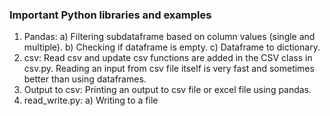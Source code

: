 ### Important Python libraries and examples
1) Pandas: 
	a) Filtering subdataframe based on column values (single and multiple).
	b) Checking if dataframe is empty.
	c) Dataframe to dictionary.
2) csv: Read csv and update csv functions are added in the CSV class in csv.py. Reading an input from csv file itself is very fast and sometimes better than using dataframes.
3) Output to csv: Printing an output to csv file or excel file using pandas. 
4) read_write.py: 
	a) Writing to a file
